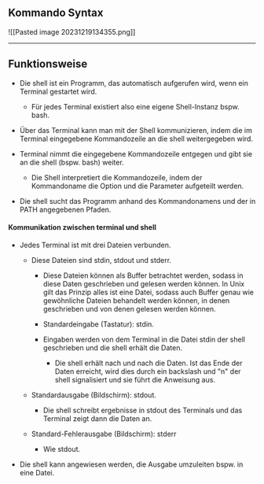 
## Kommando Syntax

![[Pasted image 20231219134355.png]]

---

## Funktionsweise

- Die shell ist ein Programm, das automatisch aufgerufen wird, wenn ein Terminal gestartet wird.
	- Für jedes Terminal existiert also eine eigene Shell-Instanz bspw. bash.

-  Über das Terminal kann man mit der Shell kommunizieren, indem die im Terminal eingegebene Kommandozeile an die shell weitergegeben wird.

- Terminal nimmt die eingegebene Kommandozeile entgegen und gibt sie an die shell (bspw. bash) weiter.
	- Die Shell interpretiert die Kommandozeile, indem der Kommandoname die Option und die Parameter aufgeteilt werden.

- Die shell sucht das Programm anhand des Kommandonamens und der in PATH angegebenen Pfaden.
#### Kommunikation zwischen terminal und shell

- Jedes Terminal ist mit drei Dateien verbunden.
	- Diese Dateien sind stdin, stdout und stderr.
		- Diese Dateien können als Buffer betrachtet werden, sodass in diese Daten geschrieben und gelesen werden können. In Unix gilt das Prinzip alles ist eine Datei, sodass auch Buffer genau wie gewöhnliche Dateien behandelt werden können, in denen geschrieben und von denen gelesen werden können.
	 
	  -  Standardeingabe (Tastatur): stdin.
		- Eingaben werden von dem Terminal in die Datei stdin der shell geschrieben und die shell erhält die Daten.
			- Die shell erhält nach und nach die Daten. Ist das Ende der Daten erreicht, wird dies durch ein backslash und "n" der shell signalisiert und sie führt die Anweisung aus.
	
	-  Standardausgabe (Bildschirm): stdout.
		- Die shell schreibt ergebnisse in stdout des Terminals und das Terminal zeigt dann die Daten an.

	 - Standard-Fehlerausgabe (Bildschirm): stderr
		- Wie stdout.
  

- Die shell kann angewiesen werden, die Ausgabe umzuleiten bspw. in eine Datei.